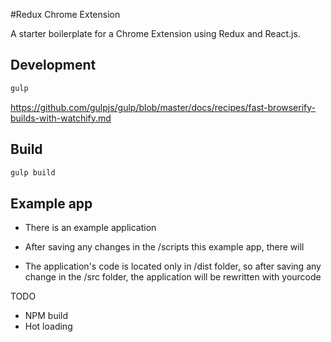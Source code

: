 #Redux Chrome Extension


A starter boilerplate for a Chrome Extension using Redux and React.js.

## Development



```bash
gulp
```

https://github.com/gulpjs/gulp/blob/master/docs/recipes/fast-browserify-builds-with-watchify.md

## Build


```bash
gulp build
```

## Example app

- There is an example application

- After saving any changes in the /scripts this example app, there will 

- The application's code is located only in /dist folder, so after saving any change in the /src folder, the application will be rewritten with yourcode



TODO
- NPM build
- Hot loading